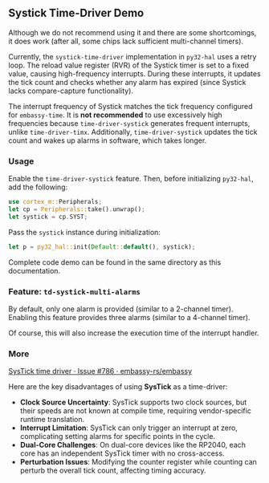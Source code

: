## Systick Time-Driver Demo

Although we do not recommend using it and there are some shortcomings, it does work (after all, some chips lack sufficient multi-channel timers).

Currently, the `systick-time-driver` implementation in `py32-hal` uses a retry loop. The reload value register (RVR) of the Systick timer is set to a fixed value, causing high-frequency interrupts. During these interrupts, it updates the tick count and checks whether any alarm has expired (since Systick lacks compare-capture functionality).

The interrupt frequency of Systick matches the tick frequency configured for `embassy-time`. It is **not recommended** to use excessively high frequencies  because `time-driver-systick` generates frequent interrupts, unlike `time-driver-timx`. Additionally, `time-driver-systick` updates the tick count and wakes up alarms in software, which takes longer.

### Usage

Enable the `time-driver-systick` feature. Then, before initializing `py32-hal`, add the following:

```rust
use cortex_m::Peripherals;
let cp = Peripherals::take().unwrap();
let systick = cp.SYST;
```

Pass the `systick` instance during initialization:

```rust
let p = py32_hal::init(Default::default(), systick);
```

Complete code demo can be found in the same directory as this documentation.

### Feature: `td-systick-multi-alarms`

By default, only one alarm is provided (similar to a 2-channel timer). Enabling this feature provides three alarms (similar to a 4-channel timer).

Of course, this will also increase the execution time of the interrupt handler.

### More

[SysTick time driver · Issue #786 · embassy-rs/embassy](https://github.com/embassy-rs/embassy/issues/786)

Here are the key disadvantages of using **SysTick** as a time-driver:

- **Clock Source Uncertainty**: SysTick supports two clock sources, but their speeds are not known at compile time, requiring vendor-specific runtime translation.
- **Interrupt Limitation**: SysTick can only trigger an interrupt at zero, complicating setting alarms for specific points in the cycle.
- **Dual-Core Challenges**: On dual-core devices like the RP2040, each core has an independent SysTick timer with no cross-access.
- **Perturbation Issues**: Modifying the counter register while counting can perturb the overall tick count, affecting timing accuracy.